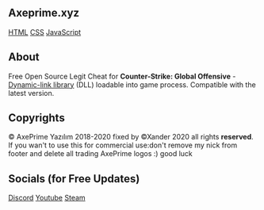 ## Axeprime.xyz
[HTML](google.com)
[CSS](google.com)
[JavaScript](google.com)

## About
Free Open Source Legit Cheat for **Counter-Strike: Global Offensive** - [Dynamic-link library](https://en.wikipedia.org/wiki/Dynamic-link_library) (DLL) loadable into game process. Compatible with the latest version.


## Copyrights
© AxePrime Yazılım 2018-2020 fixed by ©Xander 2020 all rights **reserved**. If you wan't to use this for commercial use:don't remove my nick from footer and delete all trading AxePrime logos :) good luck

## Socials (for Free Updates)
[Discord](https://discord.gg/vprQ47B)
[Youtube](https://www.youtube.com/channel/UC_gNG5B_8Pq7MYsvpqBQ3Og?view_as=subscriber)
[Steam](https://steamcommunity.com/id/xander1337_)
